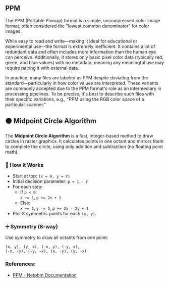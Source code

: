 ## PPM

The PPM (Portable Pixmap) format is a simple, uncompressed color image format, often considered the "lowest common denominator" for color images.

While easy to read and write—making it ideal for educational or experimental use—the format is extremely inefficient. It contains a lot of redundant data and often includes more information than the human eye can perceive. Additionally, it stores only basic pixel color data (typically red, green, and blue values) with no metadata, meaning any meaningful use may require pairing it with external data.

In practice, many files are labeled as PPM despite deviating from the standard—particularly in how color values are interpreted. These variants are commonly accepted due to the PPM format's role as an intermediary in processing pipelines. To be precise, it's best to describe such files with their specific variations, e.g., "PPM using the RGB color space of a particular scanner."



## 🟠 Midpoint Circle Algorithm

The **Midpoint Circle Algorithm** is a fast, integer-based method to draw circles in raster graphics. It calculates points in one octant and mirrors them to complete the circle, using only addition and subtraction (no floating point math).

### 🔧 How It Works

- Start at top: `(x = 0, y = r)`
- Initial decision parameter: `p = 1 - r`
- For each step:
  - If `p < 0`:  
    `x += 1`, `p += 2x + 1`
  - Else:  
    `x += 1`, `y -= 1`, `p += 2x - 2y + 1`
- Plot 8 symmetric points for each `(x, y)`.

### ➗ Symmetry (8-way)

Use symmetry to draw all octants from one point:
```
(x, y), (y, x), (-x, y), (-y, x),
(-x, -y), (-y, -x), (x, -y), (y, -x)
```

### References:
* [PPM - Netpbm Documentation](https://netpbm.sourceforge.net/doc/ppm.html)
